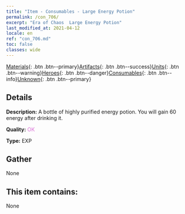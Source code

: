 ```yaml
---
title: "Item - Consumables - Large Energy Potion"
permalink: /con_706/
excerpt: "Era of Chaos  Large Energy Potion"
last_modified_at: 2021-04-12
locale: en
ref: "con_706.md"
toc: false
classes: wide
---
```

 [Materials](/Items/){: .btn .btn--primary}[Artifacts](/Items/Artifacts/){: .btn .btn--success}[Units](/Items/Units/){: .btn .btn--warning}[Heroes](/Items/Heroes/){: .btn .btn--danger}[Consumables](/Items/Consumables/){: .btn .btn--info}[Unknown](/Items/Unknown/){: .btn .btn--primary}

## Details
 **Description:** A bottle of highly purified energy potion. You will gain 60 energy after drinking it.

 **Quality:** <span style="color: #DA70D6">OK</span>

 **Type:** EXP

## Gather

  None

## This item contains:

  None

